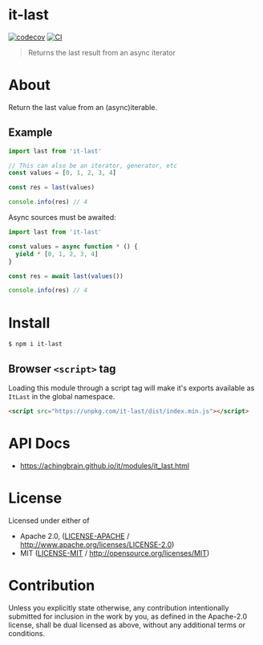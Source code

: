 # it-last

[![codecov](https://img.shields.io/codecov/c/github/achingbrain/it.svg?style=flat-square)](https://codecov.io/gh/achingbrain/it)
[![CI](https://img.shields.io/github/actions/workflow/status/achingbrain/it/js-test-and-release.yml?branch=main\&style=flat-square)](https://github.com/achingbrain/it/actions/workflows/js-test-and-release.yml?query=branch%3Amain)

> Returns the last result from an async iterator

# About

<!--

!IMPORTANT!

Everything in this README between "# About" and "# Install" is automatically
generated and will be overwritten the next time the doc generator is run.

To make changes to this section, please update the @packageDocumentation section
of src/index.js or src/index.ts

To experiment with formatting, please run "npm run docs" from the root of this
repo and examine the changes made.

-->

Return the last value from an (async)iterable.

## Example

```javascript
import last from 'it-last'

// This can also be an iterator, generator, etc
const values = [0, 1, 2, 3, 4]

const res = last(values)

console.info(res) // 4
```

Async sources must be awaited:

```javascript
import last from 'it-last'

const values = async function * () {
  yield * [0, 1, 2, 3, 4]
}

const res = await last(values())

console.info(res) // 4
```

# Install

```console
$ npm i it-last
```

## Browser `<script>` tag

Loading this module through a script tag will make it's exports available as `ItLast` in the global namespace.

```html
<script src="https://unpkg.com/it-last/dist/index.min.js"></script>
```

# API Docs

- <https://achingbrain.github.io/it/modules/it_last.html>

# License

Licensed under either of

- Apache 2.0, ([LICENSE-APACHE](https://github.com/achingbrain/it/blob/main/packages/it-last/LICENSE-APACHE) / <http://www.apache.org/licenses/LICENSE-2.0>)
- MIT ([LICENSE-MIT](https://github.com/achingbrain/it/blob/main/packages/it-last/LICENSE-MIT) / <http://opensource.org/licenses/MIT>)

# Contribution

Unless you explicitly state otherwise, any contribution intentionally submitted for inclusion in the work by you, as defined in the Apache-2.0 license, shall be dual licensed as above, without any additional terms or conditions.

